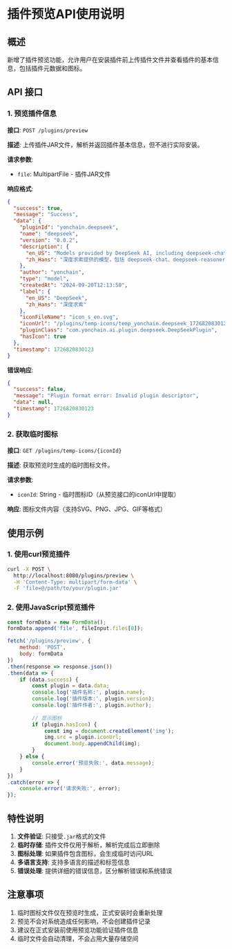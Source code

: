 # 插件预览API使用说明

## 概述

新增了插件预览功能，允许用户在安装插件前上传插件文件并查看插件的基本信息，包括插件元数据和图标。

## API 接口

### 1. 预览插件信息

**接口**: `POST /plugins/preview`

**描述**: 上传插件JAR文件，解析并返回插件基本信息，但不进行实际安装。

**请求参数**:
- `file`: MultipartFile - 插件JAR文件

**响应格式**:
```json
{
  "success": true,
  "message": "Success",
  "data": {
    "pluginId": "yonchain.deepseek",
    "name": "deepseek",
    "version": "0.0.2",
    "description": {
      "en_US": "Models provided by DeepSeek AI, including deepseek-chat, deepseek-reasoner, and deepseek-coder.",
      "zh_Hans": "深度求索提供的模型，包括 deepseek-chat、deepseek-reasoner、deepseek-coder 等。"
    },
    "author": "yonchain",
    "type": "model",
    "createdAt": "2024-09-20T12:13:50",
    "label": {
      "en_US": "DeepSeek",
      "zh_Hans": "深度求索"
    },
    "iconFileName": "icon_s_en.svg",
    "iconUrl": "/plugins/temp-icons/temp_yonchain.deepseek_1726820830123.svg",
    "pluginClass": "com.yonchain.ai.plugin.deepseek.DeepSeekPlugin",
    "hasIcon": true
  },
  "timestamp": 1726820830123
}
```

**错误响应**:
```json
{
  "success": false,
  "message": "Plugin format error: Invalid plugin descriptor",
  "data": null,
  "timestamp": 1726820830123
}
```

### 2. 获取临时图标

**接口**: `GET /plugins/temp-icons/{iconId}`

**描述**: 获取预览时生成的临时图标文件。

**请求参数**:
- `iconId`: String - 临时图标ID（从预览接口的iconUrl中提取）

**响应**: 图标文件内容（支持SVG、PNG、JPG、GIF等格式）

## 使用示例

### 1. 使用curl预览插件

```bash
curl -X POST \
  http://localhost:8080/plugins/preview \
  -H 'Content-Type: multipart/form-data' \
  -F 'file=@/path/to/your/plugin.jar'
```

### 2. 使用JavaScript预览插件

```javascript
const formData = new FormData();
formData.append('file', fileInput.files[0]);

fetch('/plugins/preview', {
    method: 'POST',
    body: formData
})
.then(response => response.json())
.then(data => {
    if (data.success) {
        const plugin = data.data;
        console.log('插件名称:', plugin.name);
        console.log('插件版本:', plugin.version);
        console.log('插件作者:', plugin.author);
        
        // 显示图标
        if (plugin.hasIcon) {
            const img = document.createElement('img');
            img.src = plugin.iconUrl;
            document.body.appendChild(img);
        }
    } else {
        console.error('预览失败:', data.message);
    }
})
.catch(error => {
    console.error('请求失败:', error);
});
```

## 特性说明

1. **文件验证**: 只接受`.jar`格式的文件
2. **临时存储**: 插件文件仅用于解析，解析完成后立即删除
3. **图标处理**: 如果插件包含图标，会生成临时访问URL
4. **多语言支持**: 支持多语言的描述和标签信息
5. **错误处理**: 提供详细的错误信息，区分解析错误和系统错误

## 注意事项

1. 临时图标文件仅在预览时生成，正式安装时会重新处理
2. 预览不会对系统造成任何影响，不会创建插件记录
3. 建议在正式安装前使用预览功能验证插件信息
4. 临时文件会自动清理，不会占用大量存储空间
